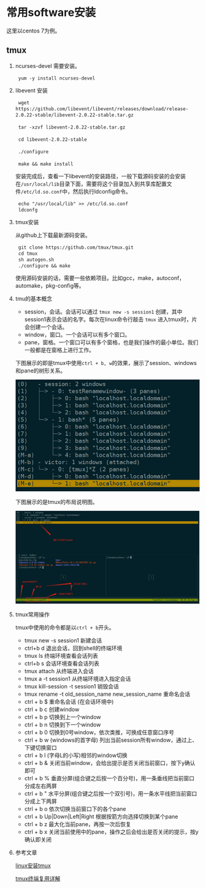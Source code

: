 # 常用software安装 #

这里以centos 7为例。

## tmux ##

1. ncurses-devel 需要安装。

		yum -y install ncurses-devel

2. libevent 安装
		
	
		wget https://github.com/libevent/libevent/releases/download/release-2.0.22-stable/libevent-2.0.22-stable.tar.gz
		
		tar -xzvf libevent-2.0.22-stable.tar.gz
		
		cd libevent-2.0.22-stable
		
		./configure
		
		make && make install

	安装完成后，查看一下libevent的安装路径，一般下载源码安装的会安装在`/usr/local/lib`目录下面，需要将这个目录加入到共享库配置文件`/etc/ld.so.conf`中，然后执行ldconfig命令。
		
		echo "/usr/local/lib" >> /etc/ld.so.conf
		ldconfg 

3. tmux安装

	从github上下载最新源码安装。

		git clone https://github.com/tmux/tmux.git
		cd tmux
		sh autogen.sh
		./configure && make
	
	使用源码安装的话，需要一些依赖项目。比如gcc，make，autoconf，automake，pkg-config等。

4. tmu的基本概念
	- session，会话。会话可以通过 `tmux new -s session1` 创建，其中 session1表示会话的名字。每次在linux命令行敲击 `tmux` 进入tmux时，片会创建一个会话。
	- window，窗口。一个会话可以有多个窗口。
	- pane，窗格。一个窗口可以有多个窗格，也是我们操作的最小单位。我们一般都是在窗格上进行工作。

	下图展示的即是tmux中使用`ctrl + b, w`的效果，展示了session、windows和pane的树形关系。

	![](https://raw.githubusercontent.com/ernest-dzf/docs/master/tmux_session.png)

	下图展示的是tmux的布局说明图。

	![](https://raw.githubusercontent.com/ernest-dzf/docs/master/tmux_session_window_pane.png)

5. tmux常用操作

	tmux中使用的命令都是以`ctrl + b`开头。	

	- tmux new -s session1 新建会话
	- ctrl+b d 退出会话，回到shell的终端环境
	- tmux ls 终端环境查看会话列表
	- ctrl+b s 会话环境查看会话列表
	- tmux attach 从终端进入会话
	- tmux a -t session1 从终端环境进入指定会话
	- tmux kill-session -t session1 销毁会话
	- tmux rename -t old_session_name  new_session_name  重命名会话
	- ctrl + b $ 重命名会话 (在会话环境中)
	- ctrl + b c 创建window
	- ctrl + b p 切换到上一个window
	- ctrl + b n 切换到下一个window
	- ctrl + b 0 切换到0号window，依次类推，可换成任意窗口序号
	- ctrl + b w (windows的首字母) 列出当前session所有window，通过上、下键切换窗口
	- ctrl + b l (字母L的小写)相邻的window切换
	- ctrl + b & 关闭当前window，会给出提示是否关闭当前窗口，按下y确认即可
	- ctrl + b % 垂直分屏(组合键之后按一个百分号)，用一条垂线把当前窗口分成左右两屏
	- ctrl + b " 水平分屏(组合键之后按一个双引号)，用一条水平线把当前窗口分成上下两屏
	- ctrl + b o 依次切换当前窗口下的各个pane
	- ctrl + b Up|Down|Left|Right 根据按箭方向选择切换到某个pane
	- ctrl + b z 最大化当前pane，再按一次后恢复
	- ctrl + b x 关闭当前使用中的pane，操作之后会给出是否关闭的提示，按y确认即关闭


6. 参考文章
	
	[linux安装tmux](https://blog.csdn.net/lijing742180/article/details/80663878 "linux安装tmux")

	[tmux终端复用详解](https://www.cnblogs.com/wangqiguo/p/8905081.html#_labelTop "tmux终端复用详解")

